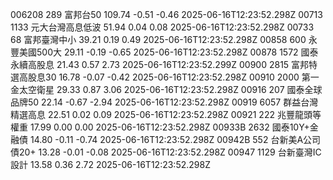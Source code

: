 006208	289	富邦台50	109.74	-0.51	-0.46	2025-06-16T12:23:52.298Z
00713	1133	元大台灣高息低波	51.94	0.04	0.08	2025-06-16T12:23:52.298Z
00733	68	富邦臺灣中小	39.21	0.19	0.49	2025-06-16T12:23:52.298Z
00858	600	永豐美國500大	29.11	-0.19	-0.65	2025-06-16T12:23:52.298Z
00878	1572	國泰永續高股息	21.43	0.57	2.73	2025-06-16T12:23:52.299Z
00900	2815	富邦特選高股息30	16.78	-0.07	-0.42	2025-06-16T12:23:52.298Z
00910	2000	第一金太空衛星	29.33	0.87	3.06	2025-06-16T12:23:52.298Z
00916	207	國泰全球品牌50	22.14	-0.67	-2.94	2025-06-16T12:23:52.298Z
00919	6057	群益台灣精選高息	22.51	0.02	0.09	2025-06-16T12:23:52.298Z
00921	222	兆豐龍頭等權重	17.99	0.00	0.00	2025-06-16T12:23:52.298Z
00933B	2632	國泰10Y+金融債	14.80	-0.11	-0.74	2025-06-16T12:23:52.298Z
00942B	552	台新美A公司債20+	13.28	-0.01	-0.08	2025-06-16T12:23:52.298Z
00947	1129	台新臺灣IC設計	13.58	0.36	2.72	2025-06-16T12:23:52.298Z